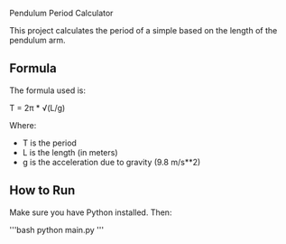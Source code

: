 Pendulum Period Calculator

This project calculates the period of a simple based on the length of the pendulum arm.

## Formula
The formula used is:

T = 2π * √(L/g)

Where:

- T is the period
- L is the length (in meters)
- g is the acceleration due to gravity (9.8 m/s**2)

## How to Run

Make sure you have Python installed. Then:

\'\'\'bash
python main.py
\'\'\'

